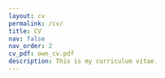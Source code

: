 ```yaml
---
layout: cv
permalink: /cv/
title: CV
nav: false
nav_order: 2
cv_pdf: own_cv.pdf
description: This is my curriculum vitae.
---
```

